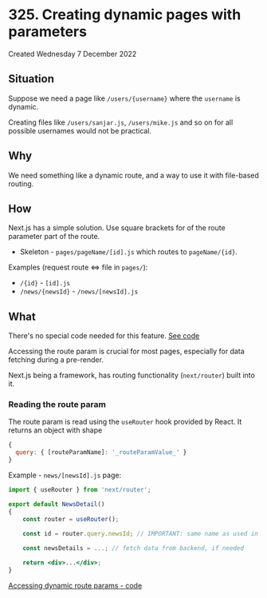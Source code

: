 # 325. Creating dynamic pages with parameters
Created Wednesday 7 December 2022

## Situation
Suppose we need a page like `/users/{username}` where the `username` is dynamic.

Creating files like `/users/sanjar.js`, `/users/mike.js` and so on for all possible usernames would not be practical.


## Why
We need something like a dynamic route, and a way to use it with file-based routing.


## How
Next.js has a simple solution. Use square brackets for of the route parameter part of the route.
- Skeleton - `pages/pageName/[id].js` which routes to `pageName/{id}`.

Examples (request route <=> file in `pages/`):
- `/{id}` - `[id].js`
- `/news/{newsId}` - `/news/[newsId].js`


## What
There's no special code needed for this feature. [See code](https://github.com/exemplar-codes/nextjs-first-tutorial/commit/4b41e163dbf3291e809eb2fe8b2a0fd396969723)

Accessing the route param is crucial for most pages, especially for data fetching during a pre-render.

Next.js being a framework, has routing functionality (`next/router`) built into it.

### Reading the route param
The route param is read using the `useRouter` hook provided by React. It returns an object with shape 
```js
{ 
  query: { [routeParamName]: '_routeParamValue_' }
}
```

Example - `news/[newsId].js` page:
```jsx
import { useRouter } from 'next/router';

export default NewsDetail()
{
	const router = useRouter();
	
	const id = router.query.newsId; // IMPORTANT: same name as used in file name

	const newsDetails = ...; // fetch data from backend, if needed

	return <div>...</div>;
}
```

[Accessing dynamic route params - code](https://github.com/exemplar-codes/nextjs-first-tutorial/commit/5d9ec2136c1676d927f4f0b5f07b73b5227af514)
